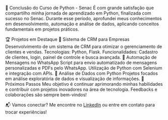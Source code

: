🚀 Conclusão do Curso de Python - Senac
É com grande satisfação que compartilho minha jornada de aprendizado em Python, finalizada com sucesso no Senac. Durante esse período, aprofundei meus conhecimentos em desenvolvimento, automação e análise de dados, aplicando conceitos fundamentais em projetos práticos.

🏆 Projetos em Destaque
🔹 Sistema de CRM para Empresas
Desenvolvimento de um sistema de CRM para otimizar o gerenciamento de clientes e vendas.
Tecnologias: Python, Flask.
Funcionalidades: Cadastro de clientes, login, painel de controle e busca avançada.
🔹 Automação de Mensagens no WhatsApp
Script para envio automatizado de mensagens personalizadas e PDFs pelo WhatsApp.
Utilização de Python com Selenium e integração com APIs.
🔹 Análise de Dados com Python
Projetos focados em análise exploratória de dados e visualização de informações.
📌 Próximos Passos
Meu objetivo é continuar aprimorando minhas habilidades e contribuir com projetos inovadores na área de tecnologia. Feedbacks e colaborações são sempre bem-vindos!

📬 Vamos conectar?
Me encontre no [LinkedIn](https://www.linkedin.com/in/leandro-fernandes-466107114?utm_source=share&utm_campaign=share_via&utm_content=profile&utm_medium=android_app) ou entre em contato para trocar experiências!

